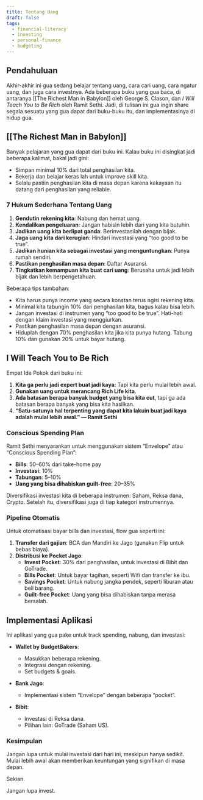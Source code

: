 ```yaml
---
title: Tentang Uang
draft: false
tags:
  - financial-literacy
  - investing
  - personal-finance
  - budgeting
---
```


## Pendahuluan

Akhir-akhir ini gua sedang belajar tentang uang, cara cari uang, cara ngatur uang, dan juga cara investnya. Ada beberapa buku yang gua baca, di antaranya [[The Richest Man in Babylon]] oleh George S. Clason, dan _I Will Teach You to Be Rich_ oleh Ramit Sethi. Jadi, di tulisan ini gua ingin share segala sesuatu yang gua dapat dari buku-buku itu, dan implementasinya di hidup gua.

## [[The Richest Man in Babylon]]

Banyak pelajaran yang gua dapat dari buku ini. Kalau buku ini disingkat jadi beberapa kalimat, bakal jadi gini:

- Simpan minimal 10% dari total penghasilan kita.
- Bekerja dan belajar keras lah untuk improve skill kita.
- Selalu pastiin penghasilan kita di masa depan karena kekayaan itu datang dari penghasilan yang reliable.

### 7 Hukum Sederhana Tentang Uang

1. **Gendutin rekening kita**: Nabung dan hemat uang.
2. **Kendalikan pengeluaran**: Jangan habisin lebih dari yang kita butuhin.
3. **Jadikan uang kita berlipat ganda**: Berinvestasilah dengan bijak.
4. **Jaga uang kita dari kerugian**: Hindari investasi yang “too good to be true”.
5. **Jadikan hunian kita sebagai investasi yang menguntungkan**: Punya rumah sendiri.
6. **Pastikan penghasilan masa depan**: Daftar Asuransi.
7. **Tingkatkan kemampuan kita buat cari uang**: Berusaha untuk jadi lebih bijak dan lebih berpengetahuan.

Beberapa tips tambahan:

- Kita harus punya income yang secara konstan terus ngisi rekening kita.
- Minimal kita tabungin 10% dari penghasilan kita, bagus kalau bisa lebih.
- Jangan investasi di instrumen yang “too good to be true”. Hati-hati dengan klaim investasi yang menggiurkan.
- Pastikan penghasilan masa depan dengan asuransi.
- Hiduplah dengan 70% penghasilan kita jika kita punya hutang. Tabung 10% dan gunakan 20% untuk bayar hutang.

## I Will Teach You to Be Rich

Empat Ide Pokok dari buku ini:

1. **Kita ga perlu jadi expert buat jadi kaya**: Tapi kita perlu mulai lebih awal.
2. **Gunakan uang untuk merancang Rich Life kita**.
3. **Ada batasan berapa banyak budget yang bisa kita cut**, tapi ga ada batasan berapa banyak yang bisa kita hasilkan.
4. **“Satu-satunya hal terpenting yang dapat kita lakuin buat jadi kaya adalah mulai lebih awal.” — Ramit Sethi**

### Conscious Spending Plan

Ramit Sethi menyarankan untuk menggunakan sistem “Envelope” atau “Conscious Spending Plan”:

- **Bills**: 50–60% dari take-home pay
- **Investasi**: 10%
- **Tabungan**: 5–10%
- **Uang yang bisa dihabiskan guilt-free**: 20–35%

Diversifikasi investasi kita di beberapa instrumen: Saham, Reksa dana, Crypto. Setelah itu, diversifikasi juga di tiap kategori instrumennya.

### Pipeline Otomatis

Untuk otomatisasi bayar bills dan investasi, flow gua seperti ini:

1. **Transfer dari gajian**: BCA dan Mandiri ke Jago (gunakan Flip untuk bebas biaya).
2. **Distribusi ke Pocket Jago**:
   - **Invest Pocket**: 30% dari penghasilan, untuk investasi di Bibit dan GoTrade.
   - **Bills Pocket**: Untuk bayar tagihan, seperti Wifi dan transfer ke ibu.
   - **Savings Pocket**: Untuk nabung jangka pendek, seperti liburan atau beli barang.
   - **Guilt-free Pocket**: Uang yang bisa dihabiskan tanpa merasa bersalah.

## Implementasi Aplikasi

Ini aplikasi yang gua pake untuk track spending, nabung, dan investasi:

- **Wallet by BudgetBakers**:

  - Masukkan beberapa rekening.
  - Integrasi dengan rekening.
  - Set budgets & goals.

- **Bank Jago**:

  - Implementasi sistem “Envelope” dengan beberapa “pocket”.

- **Bibit**:
  - Investasi di Reksa dana.
  - Pilihan lain: GoTrade (Saham US).

### Kesimpulan

Jangan lupa untuk mulai investasi dari hari ini, meskipun hanya sedikit. Mulai lebih awal akan memberikan keuntungan yang signifikan di masa depan.

Sekian.

Jangan lupa invest.
